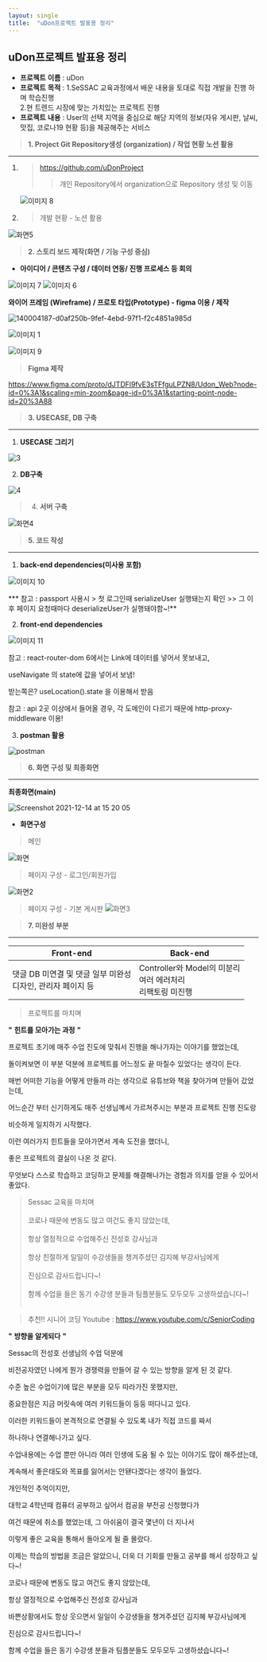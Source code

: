 ```yaml
---
layout: single
title:  "uDon프로젝트 발표용 정리"
---
```


## **uDon프로젝트 발표용 정리**



- **프로젝트** **이름** : uDon
- **프로젝트** **목적** : 1.SeSSAC 교육과정에서 배운 내용을 토대로 직접 개발을 진행 하며 학습진행<br/>
              				2.현 트렌드 시장에 맞는 가치있는 프로젝트 진행
- **프로젝트** **내용** : User의 선택 지역을 중심으로 해당 지역의 정보(자유 게시판, 날씨, 맛집, 코로나19 현황 등)을 제공해주는 서비스




> **1. Project Git  Repository생성 (organization) / 작업 현황 노션 활용**

------

1. > https://github.com/uDonProject
   >
   > > 개인 Repository에서 organization으로 Repository 생성 및 이동

   
   
   ![이미지 8](https://user-images.githubusercontent.com/89231521/145957730-722dc198-de13-48f3-a301-3c9dff4d91ac.png)
    
  
  
  
  
  
  2. > 개발 현황 - 노션 활용
  
  
![화면5](https://user-images.githubusercontent.com/89231521/146318791-b4b9b92d-a4ec-4ca8-9213-2a555b00bca7.png)

    
  
  
  
  

> **2. 스토리 보드 제작(화면 / 기능 구성 중심)**

- **아이디어 / 콘텐츠 구성 / 데이터 연동/ 진행 프로세스 등 회의** 

![이미지 7](https://user-images.githubusercontent.com/89231521/145957770-b42c2ea1-4a06-4404-a9f4-205a1e16a0bf.png)
![이미지 6](https://user-images.githubusercontent.com/89231521/145957806-8b4393a4-8236-4d8f-b9ea-3d8d68feaa64.png)
    
  
  
  
  
  
  
  
  



 **와이어 프레임 (Wireframe) / 프로토 타입(Prototype) - figma 이용 / 제작**
 
 ![140004187-d0af250b-9fef-4ebd-97f1-f2c4851a985d](https://user-images.githubusercontent.com/89231521/145957916-23e1fa1b-a1e0-4486-bfe5-91f7408c2444.png)

![이미지 1](https://user-images.githubusercontent.com/89231521/145957939-982cf338-8019-435d-9a9c-310b4976ea70.png)

![이미지 9](https://user-images.githubusercontent.com/89231521/145957953-c9f98f4e-c4f4-4c67-95c7-396242e314ad.png)





> **Figma 제작**

https://www.figma.com/proto/dJTDFl9fvE3sTFfguLPZN8/Udon_Web?node-id=0%3A1&scaling=min-zoom&page-id=0%3A1&starting-point-node-id=20%3A88

    
  
  
  
  
  
  
  
  



> **3.  USECASE, DB 구축**

------

1. **USECASE 그리기**

![3](https://user-images.githubusercontent.com/89231521/145957995-33564c22-ad02-40c0-b5a8-c681dfa1f7ee.jpg)



2. **DB구축**

![4](https://user-images.githubusercontent.com/89231521/145958021-669c5b88-db2d-4ada-b829-38d56ab8288d.png)
    
  
  
  
  
  
  
  
  





> 4. **서버 구축**


![화면4](https://user-images.githubusercontent.com/89231521/146318849-0ea95b3d-fc51-4129-8460-f36195ee608f.png)


    
  
  
  
  
  
  
  
  




> **5.  코드 작성**

------

1. **back-end dependencies(미사용 포함)**

![이미지 10](https://user-images.githubusercontent.com/89231521/145958150-b3f7732c-9f84-4af9-9ed6-e32fe59b9ac3.png)  
  
  *** 참고 : passport 사용시 > 첫 로그인때 serializeUser 실행돼는지 확인 >> 그 이후 페이지 요청때마다 deserializeUser가 실행돼야함~!**  


2. **front-end dependencies**

![이미지 11](https://user-images.githubusercontent.com/89231521/145958198-8e30b347-2abc-483e-855c-1c912707d111.png)


참고 : react-router-dom 6에서는 Link에 데이터를 넣어서 못보내고,   
    
useNavigate 의 state에 값을 넣어서 보냄! 

받는쪽은? useLocation().state 을 이용해서 받음


참고 : api 2곳 이상에서 들어올 경우, 각 도메인이 다르기 때문에 http-proxy-middleware 이용!          


    
  
  
  
  
  
  
  
  




3. **postman 활용**

![postman](https://user-images.githubusercontent.com/89231521/145958259-a5a6a111-673b-4377-8dc6-f43125eb5eb0.png)


    
  
  
  
  
  
  
  
  



> **6. 화면 구성 및 최종화면**

------


**최종화면(main)**

![Screenshot 2021-12-14 at 15 20 05](https://user-images.githubusercontent.com/89231521/145958295-d5aed2ad-9054-47a9-896a-507032c43e2c.jpg)
    


- **화면구성**

> 메인


![화면](https://user-images.githubusercontent.com/89231521/145958355-f7aa6bc9-bafb-4a8d-8a5a-b248681de6b3.png)




 >  페이지 구성 - 로그인/회원가입
  
  ![화면2](https://user-images.githubusercontent.com/89231521/146318971-ded4653e-0312-4c62-b7a6-3507ccb99138.png)

  
  
  >  페이지 구성 - 기본 게시판
  ![화면3](https://user-images.githubusercontent.com/89231521/146318999-d586efb0-4192-4489-8cc6-1bcf2d641780.png)




    

    
  
  
  
  
  
  
  
  





> **7. 미완성 부분**

------

| Front-end                                                    | Back-end                                                     |
| ------------------------------------------------------------ | ------------------------------------------------------------ |
| 댓글 DB 미연결 및 댓글 일부 미완성<br />디자인, 관리자 페이지 등<br /> |  Controller와 Model의 미분리<br />여러 에러처리<br />리팩토링 미진행 |







> 프로젝트를 마치며 

 **"** **힌트를 모아가는 과정** **"**



프로젝트 초기에 매주 수업 진도에 맞춰서 진행을 해나가자는 이야기를 했었는데, 

돌이켜보면 이 부분 덕분에 프로젝트를 어느정도 끝 마칠수 있었다는 생각이 든다.



매번 어떠한 기능을 어떻게 만들까 라는 생각으로 유튜브와 책을 찾아가며 만들어 갔었는데, 

어느순간 부터 신기하게도 매주 선생님꼐서 가르쳐주시는 부분과 프로젝트 진행 진도랑

비슷하게 일치하기 시작했다.



이런 여러가지 힌트들을 모아가면서 계속 도전을 했더니,

좋은 프로젝트의 결실이 나온 것 같다.



무엇보다 스스로 학습하고 코딩하고 문제를 해결해나가는 경험과 의지를 얻을 수 있어서 좋았다.





> Sessac 교육을 마치며   <br/><br/>
> 코로나 때문에 변동도 많고 여건도 좋지 않았는데,  <br/><br/>
> 항상 열정적으로 수업해주신 전성호 강사님과   <br/><br/>
> 항상 친절하게 일일이 수강생들을 챙겨주셨던 김지혜 부강사님에게  <br/><br/>
> 진심으로 감사드립니다~!  <br/><br/>
> 함께 수업을 들은 동기 수강생 분들과 팀플분들도 모두모두 고생하셨습니다~!  <br/><br/>

> 추천!! 시니어 코딩 Youtube : https://www.youtube.com/c/SeniorCoding


 **"** **방향을 알게되다** **"**

 Sessac의 전성호 선생님의 수업 덕분에 

비전공자였던 나에게 뭔가 경쟁력을 만들어 갈 수 있는 방향을 알게 된 것 같다.

수준 높은 수업이기에 많은 부분을 모두 따라가진 못했지만,

중요한점은 지금 머릿속에 여러 키워드들이 둥둥 떠다니고 있다. 



이러한 키워드들이 본격적으로 연결될 수 있도록 내가 직접 코드를 짜서 

하나하나 연결해나가고 싶다.



수업내용에는 수업 뿐만 아니라 여러 인생에 도움 될 수 있는 이야기도 많이 해주셨는데,

계속해서 좋은태도와 목표를 잃어서는 안됀다겠다는 생각이 들었다.





개인적인 추억이지만,

대학교 4학년때 컴퓨터 공부하고 싶어서 컴공을 부전공 신청했다가 

여건 때문에 취소를 했었는데, 그 아쉬움이 결국 몇년이 더 지나서

이렇게 좋은 교육을 통해서 돌아오게 될 줄 몰랐다.



이제는 학습의 방법을 조금은 알았으니, 더욱 더 기회를 만들고 공부를 해서 성장하고 싶다~!





코로나 때문에 변동도 많고 여건도 좋지 않았는데,

항상 열정적으로 수업해주신 전성호 강사님과 

바쁜상황에서도 항상 웃으면서 일일이 수강생들을 챙겨주셨던 김지혜 부강사님에게

진심으로 감사드립니다~!



함께 수업을 들은 동기 수강생 분들과 팀플분들도 모두모두 고생하셨습니다~!









